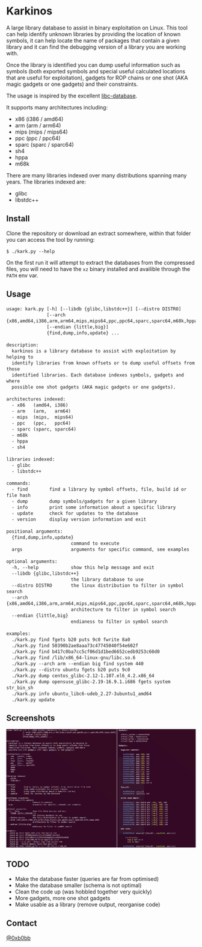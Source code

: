 Karkinos
==========

A large library database to assist in binary exploitation on Linux. This tool
can help identify unknown libraries by providing the location of known symbols,
it can help locate the name of packages that contain a given library and it can
find the debugging version of a library you are working with.

Once the library is identified you can dump useful information such as symbols
(both exported symbols and special useful calculated locations that are useful
for exploitation), gadgets for ROP chains or one shot (AKA magic gadgets or one
gadgets) and their constraints.

The usage is inspired by the excellent [libc-database](https://github.com/niklasb/libc-database).

It supports many architectures including:

* x86   (i386  / amd64)
* arm   (arm   / arm64)
* mips  (mips  / mips64)
* ppc   (ppc   / ppc64)
* sparc (sparc / sparc64)
* sh4
* hppa
* m68k

There are many libraries indexed over many distributions spanning many years. The
libraries indexed are:

* glibc
* libstdc++

Install
-------

Clone the repository or download an extract somewhere, within that folder you can
access the tool by running:

	$ ./kark.py --help

On the first run it will attempt to extract the databases from the compressed files,
you will need to have the `xz` binary installed and availible through the `PATH` env
var.

Usage
-----

	usage: kark.py [-h] [--libdb {glibc,libstdc++}] [--distro DISTRO]
	               [--arch {x86,amd64,i386,arm,arm64,mips,mips64,ppc,ppc64,sparc,sparc64,m68k,hppa,sh4}]
	               [--endian {little,big}]
	               {find,dump,info,update} ...

	description:
	  karkinos is a library database to assist with exploitation by helping to
	  identify libraries from known offsets or to dump useful offsets from those
	  identified libraries. Each database indexes symbols, gadgets and where
	  possible one shot gadgets (AKA magic gadgets or one gadgets).

	architectures indexed:
	  - x86   (amd64, i386)
	  - arm   (arm,   arm64)
	  - mips  (mips,  mips64)
	  - ppc   (ppc,   ppc64)
	  - sparc (sparc, sparc64)
	  - m68k
	  - hppa
	  - sh4

	libraries indexed:
	  - glibc
	  - libstdc++

	commands:
	  - find        find a library by symbol offsets, file, build id or file hash
	  - dump        dump symbols/gadgets for a given library
	  - info        print some information about a specific library
	  - update      check for updates to the database
	  - version     display version information and exit

	positional arguments:
	  {find,dump,info,update}
	                        command to execute
	  args                  arguments for specific command, see examples

	optional arguments:
	  -h, --help            show this help message and exit
	  --libdb {glibc,libstdc++}
	                        the library database to use
	  --distro DISTRO       the linux distribution to filter in symbol search
	  --arch {x86,amd64,i386,arm,arm64,mips,mips64,ppc,ppc64,sparc,sparc64,m68k,hppa,sh4}
	                        architecture to filter in symbol search
	  --endian {little,big}
	                        endianess to filter in symbol search

	examples:
	  ./kark.py find fgets b20 puts 9c0 fwrite 8a0
	  ./kark.py find 50390b2ae8aaa73c47745040f54e602f
	  ./kark.py find b417c0ba7cc5cf06d1d1bed6652cedb9253c60d0
	  ./kark.py find /lib/x86_64-linux-gnu/libc.so.6
	  ./kark.py --arch arm --endian big find system 440
	  ./kark.py --distro ubuntu fgets b20 puts 9c0
	  ./kark.py dump centos_glibc-2.12-1.107.el6_4.2.x86_64
	  ./kark.py dump opensuse_glibc-2.19-16.9.1.i686 fgets system str_bin_sh
	  ./kark.py info ubuntu_libc6-udeb_2.27-3ubuntu1_amd64
	  ./kark.py update

Screenshots
-----------

![Karkinos](https://github.com/0xb0bb/karkinos/blob/master/docs/images/karkinos.png?raw=true)

TODO
----

* Make the database faster (queries are far from optimised)
* Make the database smaller (schema is not optimal)
* Clean the code up (was hobbled together very quickly)
* More gadgets, more one shot gadgets
* Make usable as a library (remove output, reorganise code)

Contact
-------

[@0xb0bb](https://twitter.com/0xb0bb)
